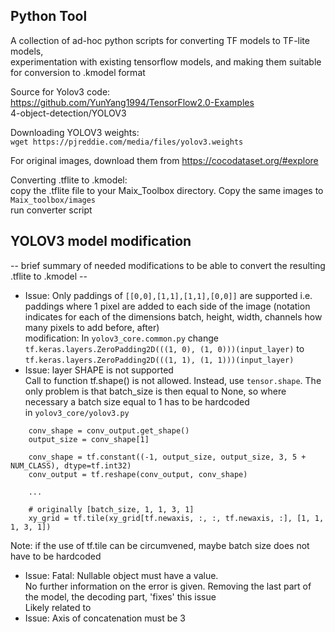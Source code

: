 ## Python Tool
A collection of ad-hoc python scripts for converting TF models to TF-lite models,  
experimentation with existing tensorflow models, and making them suitable for conversion to .kmodel format 

Source for Yolov3 code:   
https://github.com/YunYang1994/TensorFlow2.0-Examples  
4-object-detection/YOLOV3 

Downloading YOLOV3 weights:  
`wget https://pjreddie.com/media/files/yolov3.weights`

For original images, download them from https://cocodataset.org/#explore

Converting .tflite to .kmodel:  
copy the .tflite file to your Maix_Toolbox directory. Copy the same images to `Maix_toolbox/images`  
run converter script 

## YOLOV3 model modification 
-- brief summary of needed modifications to be able to convert the resulting .tflite to .kmodel -- 
- Issue: Only paddings of `[[0,0],[1,1],[1,1],[0,0]]` are supported i.e. paddings where 1 pixel are added to 
each side of the image (notation indicates for each of the dimensions batch, height, width, channels how many pixels 
to add before, after)  
modification: In `yolov3_core.common.py` change  
`tf.keras.layers.ZeroPadding2D(((1, 0), (1, 0)))(input_layer)` to   
`tf.keras.layers.ZeroPadding2D(((1, 1), (1, 1)))(input_layer)`
- Issue: layer SHAPE is not supported   
Call to function tf.shape() is not allowed. Instead, use `tensor.shape`. The only problem is that batch_size is then 
equal to None, so where necessary a batch size equal to 1 has to be hardcoded  
in `yolov3_core/yolov3.py`  
```   
    conv_shape = conv_output.get_shape()
    output_size = conv_shape[1]

    conv_shape = tf.constant((-1, output_size, output_size, 3, 5 + NUM_CLASS), dtype=tf.int32)
    conv_output = tf.reshape(conv_output, conv_shape)
     
    ... 

    # originally [batch_size, 1, 1, 3, 1]
    xy_grid = tf.tile(xy_grid[tf.newaxis, :, :, tf.newaxis, :], [1, 1, 1, 3, 1])

```
Note: if the use of tf.tile can be circumvened, maybe batch size does not have to be hardcoded 

- Issue: Fatal: Nullable object must have a value.  
No further information on the error is given. Removing the last part of the model, the decoding part, 'fixes' this issue   
Likely related to 
- Issue: Axis of concatenation must be 3  




